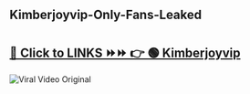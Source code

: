 
 ## Kimberjoyvip-Only-Fans-Leaked

# <h2><a href="https://clipsfans.com/Kimberjoyvip&ref=git">🔗 Click to LINKS ⏩⏩ 👉 🟢 Kimberjoyvip </a></h2>

<a href="https://clipsfans.com/Kimberjoyvip&ref=git" rel="nofollow" data-target="animated-image.originalLink"><img src="https://i.ibb.co.com/xMMVF88/686577567.gif" alt="Viral Video Original" style="max-width: 100%; display: inline-block;" data-target="animated-image.originalImage"></a>
